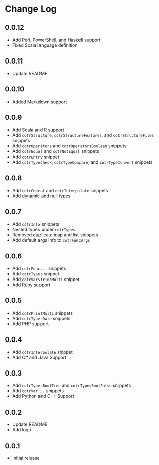 # Change Log

## 0.0.12

- Add Perl, PowerShell, and Haskell support
- Fixed Scala language definition

## 0.0.11

- Update README

## 0.0.10

- Added Markdown support

## 0.0.9

- Add Scala and R support
- Add `cotrStructure`, `cotrStructureFeatures`, and `cotrStructureFiles` snippets
- Add `cotrOperators` and `cotrOperatorsBoolean` snippets
- Add `cotrEqual` and `cotrNotEqual` snippets
- Add `cotrEntry` snippet
- Add `cotrTypeCheck`, `cotrTypeCompare`, and `cotrTypeConvert` snippets

## 0.0.8

- Add `cotrConcat` and `cotrInterpolate` snippets
- Add dynamic and null types

## 0.0.7

- Add `cotrInfo` snippets
- Nested types under `cotrTypes`
- Removed duplicate map and list snippets
- Add default args info to `cotrFuncArgs`

## 0.0.6

- Add `cotrFunc...` snippets
- Add `cotrTypes` snippet
- Add `cotrVarStringMulti` snippet
- Add Ruby support

## 0.0.5

- Add `cotrPrintMulti` snippets
- Add `cotrTypesDate` snippets
- Add PHP support

## 0.0.4

- Add `cotrInterpolate` snippet
- Add C# and Java Support


## 0.0.3

- Add `cotrTypesBoolTrue` and `cotrTypesBoolFalse` snippets
- Add `cotrVar...` snippets
- Add Python and C++ Support

## 0.0.2

- Update README
- Add logo

## 0.0.1

- Initial release